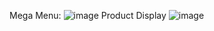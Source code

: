Mega Menu:
![image](https://github.com/sandeepreddy2462/Product-Page/assets/157559130/8e19f995-f853-435b-a5bb-85fa766f10b7)
Product Display
![image](https://github.com/sandeepreddy2462/Product-Page/assets/157559130/9ab63e2f-40ef-4c59-a79e-87572fab1a90)
